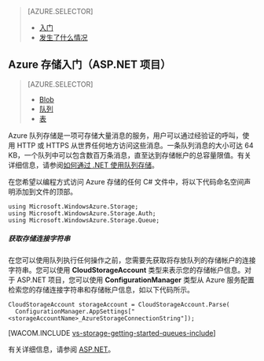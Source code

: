 <properties title="Azure 存储入门" pageTitle="Azure 存储入门" metaKeywords="Azure, Getting Started, Storage" description="" services="storage" documentationCenter="" authors="ghogen, kempb" />

<tags 
wacn.date="04/11/2015"
ms.service="storage" ms.workload="web" ms.tgt_pltfrm="na" ms.devlang="na" ms.topic="article" ms.date="02/02/2015" ms.author="ghogen, kempb"></tags>

> [AZURE.SELECTOR]
>
> -   [入门][入门]
> -   [发生了什么情况][发生了什么情况]

## Azure 存储入门（ASP.NET 项目）

> [AZURE.SELECTOR]
>
> -   [Blob][Blob]
> -   [队列][入门]
> -   [表][表]

Azure 队列存储是一项可存储大量消息的服务，用户可以通过经验证的呼叫，使用 HTTP 或 HTTPS 从世界任何地方访问这些消息。一条队列消息的大小可达 64 KB，一个队列中可以包含数百万条消息，直至达到存储帐户的总容量限值。有关详细信息，请参阅[如何通过 .NET 使用队列存储][如何通过 .NET 使用队列存储]。

在您希望以编程方式访问 Azure 存储的任何 C# 文件中，将以下代码命名空间声明添加到文件的顶部。

    using Microsoft.WindowsAzure.Storage;
    using Microsoft.WindowsAzure.Storage.Auth;
    using Microsoft.WindowsAzure.Storage.Queue;

##### 获取存储连接字符串

在您可以使用队列执行任何操作之前，您需要先获取将存放队列的存储帐户的连接字符串。您可以使用 **CloudStorageAccount** 类型来表示您的存储帐户信息。对于 ASP.NET 项目，您可以使用 **ConfigurationManager** 类型从 Azure 服务配置检索您的存储连接字符串和存储帐户信息，如以下代码所示。

    CloudStorageAccount storageAccount = CloudStorageAccount.Parse(
      ConfigurationManager.AppSettings["<storageAccountName>_AzureStorageConnectionString"]);

[WACOM.INCLUDE [vs-storage-getting-started-queues-include](../includes/vs-storage-getting-started-queues-include.md)]

有关详细信息，请参阅 [ASP.NET][ASP.NET]。

  [入门]: /zh-cn/documentation/articles/vs-storage-aspnet-getting-started-queues/
  [发生了什么情况]: /zh-cn/documentation/articles/vs-storage-aspnet-what-happened/
  [Blob]: /zh-cn/documentation/articles/vs-storage-aspnet-getting-started-blobs/
  [表]: /zh-cn/documentation/articles/vs-storage-aspnet-getting-started-tables/
  [如何通过 .NET 使用队列存储]: /zh-cn/documentation/articles/storage-dotnet-how-to-use-queues/
  [vs-storage-getting-started-queues-include]: ../includes/vs-storage-getting-started-queues-include.md
  [ASP.NET]: http://www.asp.net

